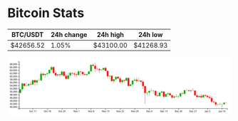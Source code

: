 # Bitcoin Stats

BTC/USDT|24h change|24h high|24h low|
|---|---|---|---|
|$42656.52|1.05%|$43100.00|$41268.93|

<img src="./chart.svg">
